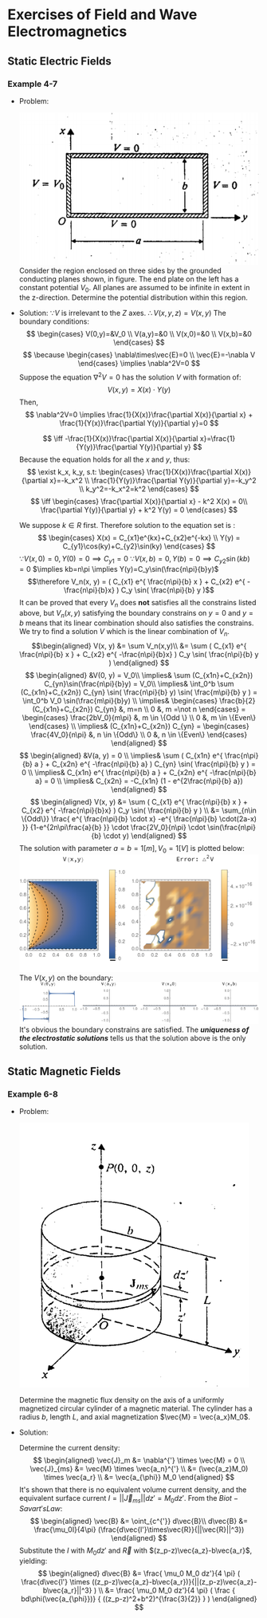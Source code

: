 # Exercises of Field and Wave Electromagnetics

## Static Electric Fields

### Example 4-7
- Problem:

	![Figure for Example 4-7](https://github.com/AlbertYoung0112/Notes/blob/master/FWE-Img/FWE_E47.png?raw=true)
	Consider the region enclosed on three sides by the grounded conducting planes shown, in figure. The end plate on the left has a constant potential $V_0$. All planes are assumed to be infinite in extent in the z-direction. Determine the potential distribution within this region.
- Solution:
	$\because V$ is irrelevant to the *Z* axes.
	$\therefore V(x,y,z)=V(x,y)$ 
	The boundary conditions:
	$$
		\begin{cases}
			V(0,y)=&V_0 \\
			V(a,y)=&0 \\
			V(x,0)=&0 \\
			V(x,b)=&0
		\end{cases}
	$$
	$$
		\because 
		\begin{cases}
			\nabla\times\vec{E}=0 \\
			\vec{E}=-\nabla V
		\end{cases}
		\implies
		\nabla^2V=0
	$$
	Suppose the equation $\nabla^2V=0$ has the solution $V$ with formation of:
	$$
		V(x,y)=X(x)\cdot Y(y)
	$$
	Then,
	$$
		\nabla^2V=0 \implies 
			\frac{1}{X(x)}\frac{\partial X(x)}{\partial x} + 
			\frac{1}{Y(x)}\frac{\partial Y(y)}{\partial y}=0
	$$

	$$
		\iff -\frac{1}{X(x)}\frac{\partial X(x)}{\partial x}=\frac{1}{Y(y)}\frac{\partial Y(y)}{\partial y}
	$$
	Because the equation holds for all the $x$ and $y$, thus:
	$$
		\exist k_x, k_y, s.t:
		\begin{cases}
			\frac{1}{X(x)}\frac{\partial X(x)}{\partial x}=-k_x^2 \\
			\frac{1}{Y(y)}\frac{\partial Y(y)}{\partial y}=-k_y^2 \\
			k_y^2=-k_x^2=k^2
		\end{cases}
	$$
	$$
		\iff 
		\begin{cases}
			\frac{\partial X(x)}{\partial x} - k^2 X(x) = 0\\
			\frac{\partial Y(y)}{\partial y} + k^2 Y(y) = 0
		\end{cases}
	$$


	We suppose $k\in R$ first. Therefore solution to the equation set is :
	$$
		\begin{cases}
		X(x) = C_{x1}e^{kx}+C_{x2}e^{-kx} \\
		Y(y) = C_{y1}\cos(ky)+C_{y2}\sin(ky)
	\end{cases}
	$$
	$\because V(x, 0) = 0, Y(0) = 0 \implies C_{y1} = 0$
	$\because V(x, b) = 0, Y(b) = 0 \implies C_{y2}\sin(kb)=0$
	$\implies kb=n\pi \implies Y(y)=C_y\sin(\frac{n\pi}{b}y)$
	$$\therefore V_n(x, y) = 
		( C_{x1} e^{ \frac{n\pi}{b} x } + C_{x2} e^{ -\frac{n\pi}{b}x} )
		C_y \sin( \frac{n\pi}{b} y )$$
	It can be proved that every $V_n$ does **not** satisfies all the constrains listed above, but $V_n(x,y)$ satisfying the boundary constrains on $y=0$ and $y=b$ means that its linear combination should also satisfies the constrains. We try to find a solution $V$ which is the linear combination of $V_n$.
	$$\begin{aligned}
		V(x, y)	&= \sum V_n(x,y)\\
					&= \sum ( C_{x1} e^{ \frac{n\pi}{b} x } + C_{x2} e^{ -\frac{n\pi}{b}x} )
								C_y \sin( \frac{n\pi}{b} y )
		\end{aligned}
	$$
	$$
		\begin{aligned} 
			&V(0, y) = V_0\\ 
			\implies& \sum (C_{x1n}+C_{x2n}) C_{yn}\sin(\frac{n\pi}{b}y) = V_0\\
			\implies& 
				\int_0^b \sum (C_{x1n}+C_{x2n}) C_{yn} \sin( \frac{n\pi}{b} y) \sin( \frac{m\pi}{b} y )
				 = \int_0^b V_0 \sin(\frac{m\pi}{b}y) \\
			\implies&
				\begin{cases}
					\frac{b}{2}  (C_{x1n}+C_{x2n}) C_{yn} &, m=n \\
					0 &, m =\not n
				\end{cases}
				= 
				\begin{cases}
					\frac{2bV_0}{m\pi} &, m \in \{Odd \} \\
					0 &, m \in \{Even\}
				\end{cases} \\
			\implies& (C_{x1n}+C_{x2n}) C_{yn} = 
				\begin{cases}
					\frac{4V_0}{n\pi} &, n \in \{Odd\} \\
				0 &, n \in \{Even\}
				\end{cases}
		\end{aligned}
	$$
	$$
		\begin{aligned}
			&V(a, y) = 0 \\
			\implies& \sum ( C_{x1n} e^{ \frac{n\pi}{b} a } + C_{x2n} e^{ -\frac{n\pi}{b} a} )
								C_{yn} \sin( \frac{n\pi}{b} y ) = 0 \\
			\implies&  C_{x1n} e^{ \frac{n\pi}{b} a } + C_{x2n} e^{ -\frac{n\pi}{b} a}  = 0 \\
			\implies& C_{x2n} = -C_{x1n} (1 - e^{2\frac{n\pi}{b} a})
		\end{aligned}
	$$
	$$
		\begin{aligned}
			V(x, y)	&= \sum ( C_{x1} e^{ \frac{n\pi}{b} x } + C_{x2} e^{ -\frac{n\pi}{b}x} )
								C_y \sin( \frac{n\pi}{b} y ) \\
						&= \sum_{n\in \{Odd\}} 
							\frac{ e^{ \frac{n\pi}{b} \cdot x} -e^{ \frac{n\pi}{b} \cdot(2a-x) }} {1-e^{2n\pi\frac{a}{b} }}
							\cdot \frac{2V_0}{n\pi} \cdot \sin(\frac{n\pi}{b} \cdot y)
		\end{aligned}
	$$
	The solution with parameter $a=b=1[m], V_0=1[V]$ is plotted below:
		![Figure for Example 4-7](https://github.com/AlbertYoung0112/Notes/blob/master/FWE-Img/FWE_E47_funcGrid.png?raw=true)
	The $V(x,y)$ on the boundary:
		![Figure for Example 4-7](https://github.com/AlbertYoung0112/Notes/blob/master/FWE-Img/FWE_E47_boundaryGrid.png?raw=true)
		It's obvious the boundary constrains are satisfied.
		The ***uniqueness of the electrostatic solutions*** tells us that the solution above is the only solution.

## Static Magnetic Fields

### Example 6-8

- Problem:

	![Figure for Example 6-8](https://github.com/AlbertYoung0112/Notes/blob/master/FWE-Img/FWE_E68.png?raw=true)

	Determine the magnetic flux density on the axis of a uniformly magnetized circular cylinder of a magnetic material. The cylinder has a radius $b$, length $L$, and axial magnetization $\vec{M} = \vec{a_x}M_0$.
- Solution:

	Determine the current density:
	$$
		\begin{aligned}
			\vec{J}_m 		&= \nabla^{'} \times \vec{M} = 0 \\
			\vec{J}_{ms} 	&= \vec{M} \times \vec{a_n}^{'} \\
									&= (\vec{a_z}M_0) \times \vec{a_r}  \\
									&= \vec{a_{\phi}} M_0
		\end{aligned}
	$$
	It's shown that there is no equivalent volume current density, and the equivalent surface current $I=||\vec{J}_{ms}||dz'=M_0dz'$.
	From the $Biot-Savart's Law$:
	$$
		\begin{aligned} 
		\vec{B} &= \oint_{c^{'}} d\vec{B}\\
	d\vec{B} &= \frac{\mu_0I}{4\pi} (\frac{d\vec{l'}\times\vec{R}}{||\vec{R}||^3})
		\end{aligned}
	$$
	Substitute the $I$ with $M_0dz'$ and $\vec{R}$ with $(z_p-z)\vec{a_z}-b\vec{a_r}$, yielding:
	$$
		\begin{aligned}
		d\vec{B} &= 
			\frac{ \mu_0 M_0 dz'}{4 \pi} (
			\frac{d\vec{l'} \times ((z_p-z)\vec{a_z}-b\vec{a_r})}{||(z_p-z)\vec{a_z}-b\vec{a_r}||^3}
			) \\
		&= \frac{ \mu_0 M_0 dz'}{4 \pi} (
			\frac { bd\phi(\vec{a_{\phi}})} 
				{ ((z_p-z)^2+b^2)^{\frac{3}{2}} }
		)
		\end{aligned}
	$$
<!--stackedit_data:
eyJoaXN0b3J5IjpbMTY3MTUzNDQ5Niw1ODg4OTAyNDQsNDY3NT
E1MDU1LDE2NTExNzYzMDMsLTE2OTE4MjQ5NjMsLTc0MzI1OTg3
NSwxMjQ4NTI2NTQ2XX0=
-->